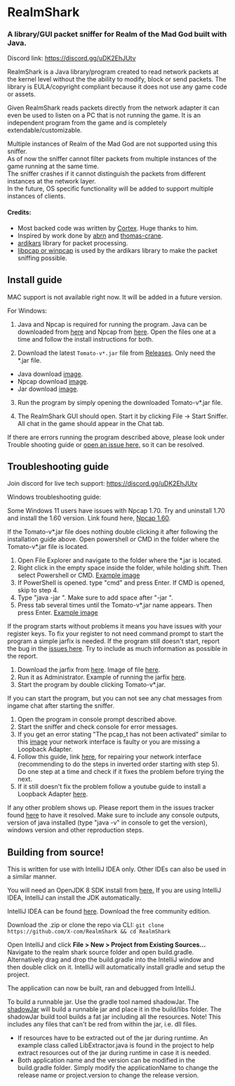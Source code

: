 # RealmShark  
### A library/GUI packet sniffer for Realm of the Mad God built with Java.

Discord link: https://discord.gg/uDK2EhJUtv

RealmShark is a Java library/program created to read network packets at the kernel level without the the ability to modify, block or send packets. The library is EULA/copyright compliant because it does not use any game code or assets.  

Given RealmShark reads packets directly from the network adapter it can even be used to listen on a PC that is not running the game. It is an independent program from the game and is completely extendable/customizable.  

Multiple instances of Realm of the Mad God are not supported using this sniffer.  
As of now the sniffer cannot filter packets from multiple instances of the game running at the same time.   
The sniffer crashes if it cannot distinguish the packets from different instances at the network layer.  
In the future, OS specific functionality will be added to support multiple instances of clients.

#### Credits:

- Most backed code was written by [Cortex](https://github.com/MCRcortex). Huge thanks to him.
- Inspired by work done by [abrn](https://github.com/abrn/realmlib) and [thomas-crane](https://github.com/thomas-crane/realmlib-net).
- [ardikars](https://github.com/ardikars/pcap) library for packet processing.
- [libpcap or winpcap](https://npcap.com/) is used by the ardikars library to make the packet sniffing possible.

## Install guide

MAC support is not available right now. It will be added in a future version.

For Windows:

1. Java and Npcap is required for running the program. Java can be downloaded from [here](https://www.java.com/en/download/) and Npcap from [here](https://npcap.com/#download). Open the files one at a time and follow the install instructions for both.

2. Download the latest `Tomato-v*.jar` file from [Releases](https://github.com/X-com/RealmShark/releases). Only need the *.jar file.

- Java download [image](https://user-images.githubusercontent.com/5974568/183230180-f9a66d31-2ed4-4073-8af2-cda12f271d01.png).
- Npcap download [image](https://user-images.githubusercontent.com/5974568/183230181-b8eacef2-71f3-47f5-8d46-959eb1bb82bf.png).
- Jar download [image](https://user-images.githubusercontent.com/5974568/183230231-b47f588a-08be-42f1-942f-8f0facf41aa0.png).  

3. Run the program by simply opening the downloaded Tomato-v*.jar file.  

4. The RealmShark GUI should open. Start it by clicking File -> Start Sniffer. All chat in the game should appear in the Chat tab.

If there are errors running the program described above, please look under Trouble shooting guide or [open an issue here,](https://github.com/X-com/RealmShark/issues) so it can be resolved.

## Troubleshooting guide

Join discord for live tech support: https://discord.gg/uDK2EhJUtv

Windows troubleshooting guide:

Some Windows 11 users have issues with Npcap 1.70. Try and uninstall 1.70 and install the 1.60 version. Link found here, [Npcap 1.60](https://www.mediafire.com/file/xkjmfz1v1b47e0a/npcap-1.60.exe/file).

If the Tomato-v*.jar file does nothing double clicking it after following the installation guide above. Open powershell or CMD in the folder where the Tomato-v*.jar file is located.

1. Open File Explorer and navigate to the folder where the *.jar is located.
2. Right click in the empty space inside the folder, while holding shift. Then select Powershell or CMD. [Example image](https://user-images.githubusercontent.com/5974568/183230822-a35e2c52-8235-4efa-8543-9219b4611adc.png)
3. If PowerShell is opened. type "cmd" and press Enter. If CMD is opened, skip to step 4.
4. Type "java -jar ". Make sure to add space after "-jar ".
5. Press tab several times until the Tomato-v*.jar name appears. Then press Enter. [Example image](https://user-images.githubusercontent.com/5974568/183231024-a1e006b7-7dd0-43f3-8a99-4fdee3827f94.png)

If the program starts without problems it means you have issues with your register keys. To fix your register to not need command prompt to start the program a simple jarfix is needed. If the program still doesn't start, report the bug in the [issues here](https://github.com/X-com/RealmShark/issues). Try to include as much information as possible in the report.

1. Download the jarfix from [here](https://johann.loefflmann.net/en/software/jarfix/index.html). Image of file [here](https://user-images.githubusercontent.com/5974568/183231327-ac0a33c7-edb4-41bb-897f-bb86fa9ab939.png).
2. Run it as Administrator. Example of running the jarfix [here](https://user-images.githubusercontent.com/5974568/183231330-9d53b0b9-8288-4cab-a726-4095f3e3f479.png).
3. Start the program by double clicking Tomato-v*.jar.

If you can start the program, but you can not see any chat messages from ingame chat after starting the sniffer.

1. Open the program in console prompt described above.
2. Start the sniffer and check console for error messages.
3. If you get an error stating "The pcap_t has not been activated" similar to this [image](https://user-images.githubusercontent.com/5974568/183231488-c79f0189-4513-4b06-85d7-17deb610a340.png) your network interface is faulty or you are missing a Loopback Adapter. 
4. Follow this guide, link [here](https://tencomputer.com/npcap-loopback-adapter-no-internet/), for repairing your network interface (recommending to do the steps in inverted order starting with step 5). Do one step at a time and check if it fixes the problem before trying the next.
5. If it still doesn't fix the problem follow a youtube guide to install a Loopback Adapter [here](https://www.youtube.com/watch?v=N3Ido5VEkNE).

If any other problem shows up. Please report them in the issues tracker found [here](https://github.com/X-com/RealmShark/issues) to have it resolved. Make sure to include any console outputs, version of java installed (type "java -v" in console to get the version), windows version and other reproduction steps.

## Building from source!

This is written for use with IntelliJ IDEA only. Other IDEs can also  be used in a similar manner.

You will need an OpenJDK 8 SDK install from [here.](https://jdk.java.net/18/) If you are using IntelliJ IDEA, IntelliJ can install the JDK automatically.

IntelliJ IDEA can be found [here](https://www.jetbrains.com/idea/download/#section=windows). Download the free community edition.

Download the .zip or clone the repo via CLI:
`git clone https://github.com/X-com/RealmShark && cd RealmShark`

Open IntelliJ and click **File > New > Project from Existing Sources...**
Navigate to the realm shark source folder and open build.gradle. Alternatively drag and drop the build.gradle into the IntelliJ window and then double click on it. IntelliJ will automatically install gradle and setup the project.

The application can now be built, ran and debugged from IntelliJ.

To build a runnable jar. Use the gradle tool named shadowJar. The [shadowJar](https://user-images.githubusercontent.com/5974568/185830689-3031bb23-7d6c-416f-984d-4d460f15140c.png) will build a runnable jar and place it in the build/libs folder. The shadowJar build tool builds a fat jar including all the resources. Note! This includes any files that can't be red from within the jar, i.e. dll files.
 - If resources have to be extracted out of the jar during runtime. An example class called LibExtractor.java is found in the project to help extract resources out of the jar during runtime in case it is needed.
 - Both application name and the version can be modified in the build.gradle folder. Simply modify the applicationName to change the release name or project.version to change the release version.
